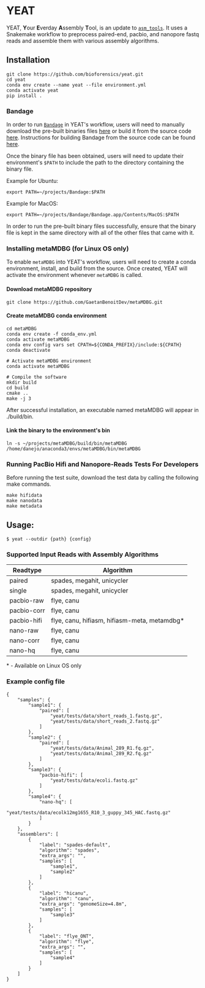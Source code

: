 # YEAT

YEAT, **Y**our **E**verday **A**ssembly **T**ool, is an update to [`asm_tools`](https://github.com/bioforensics/asm_tools). It uses a Snakemake workflow to preprocess paired-end, pacbio, and nanopore fastq reads and assemble them with various assembly algorithms.

## Installation

```
git clone https://github.com/bioforensics/yeat.git
cd yeat
conda env create --name yeat --file environment.yml
conda activate yeat
pip install .
```

### Bandage

In order to run [`Bandage`](https://github.com/rrwick/Bandage) in YEAT's workflow, users will need to manually download the pre-built binaries files [here](https://rrwick.github.io/Bandage/) or build it from the source code [here](https://github.com/rrwick/Bandage). Instructions for building Bandage from the source code can be found [here](https://github.com/rrwick/Bandage#building-from-source).

Once the binary file has been obtained, users will need to update their environment's `$PATH` to include the path to the directory containing the binary file.

Example for Ubuntu:
```
export PATH=~/projects/Bandage:$PATH
```

Example for MacOS:
```
export PATH=~/projects/Bandage/Bandage.app/Contents/MacOS:$PATH
```

In order to run the pre-built binary files successfully, ensure that the binary file is kept in the same directory with all of the other files that came with it.


### Installing metaMDBG (for Linux OS only)

To enable `metaMDBG` into YEAT's workflow, users will need to create a conda environment, install, and build from the source. Once created, YEAT will activate the environment whenever `metaMDBG` is called.

#### Download metaMDBG repository  
```
git clone https://github.com/GaetanBenoitDev/metaMDBG.git
```

#### Create metaMDBG conda environment
```
cd metaMDBG
conda env create -f conda_env.yml
conda activate metaMDBG
conda env config vars set CPATH=${CONDA_PREFIX}/include:${CPATH}
conda deactivate

# Activate metaMDBG environment
conda activate metaMDBG

# Compile the software
mkdir build
cd build
cmake ..
make -j 3
```

After successful installation, an executable named metaMDBG will appear in ./build/bin.

#### Link the binary to the environment's bin
```
ln -s ~/projects/metaMDBG/build/bin/metaMDBG /home/danejo/anaconda3/envs/metaMDBG/bin/metaMDBG
```

### Running PacBio Hifi and Nanopore-Reads Tests For Developers

Before running the test suite, download the test data by calling the following make commands.

```
make hifidata
make nanodata
make metadata
```

## Usage:

```
$ yeat --outdir {path} {config}
```

### Supported Input Reads with Assembly Algorithms

| Readtype  | Algorithm |
| ------------- | ------------- |
| paired  | spades, megahit, unicycler |
| single  | spades, megahit, unicycler |
| pacbio-raw  | flye, canu |
| pacbio-corr  | flye, canu |
| pacbio-hifi  | flye, canu, hifiasm, hifiasm-meta, metamdbg* |
| nano-raw  | flye, canu |
| nano-corr  | flye, canu |
| nano-hq  | flye, canu |

\* \- Available on Linux OS only


### Example config file

```
{
    "samples": {
        "sample1": {
            "paired": [
                "yeat/tests/data/short_reads_1.fastq.gz",
                "yeat/tests/data/short_reads_2.fastq.gz"
            ]
        },
        "sample2": {
            "paired": [
                "yeat/tests/data/Animal_289_R1.fq.gz",
                "yeat/tests/data/Animal_289_R2.fq.gz"
            ]
        },
        "sample3": {
            "pacbio-hifi": [
                "yeat/tests/data/ecoli.fastq.gz"
            ]
        },
        "sample4": {
            "nano-hq": [
                "yeat/tests/data/ecolk12mg1655_R10_3_guppy_345_HAC.fastq.gz"
            ]
        }
    },
    "assemblers": [
        {
            "label": "spades-default",
            "algorithm": "spades",
            "extra_args": "",
            "samples": [
                "sample1",
                "sample2"
            ]
        },
        {
            "label": "hicanu",
            "algorithm": "canu",
            "extra_args": "genomeSize=4.8m",
            "samples": [
                "sample3"
            ]
        },
        {
            "label": "flye_ONT",
            "algorithm": "flye",
            "extra_args": "",
            "samples": [
                "sample4"
            ]
        }
    ]
}
```
